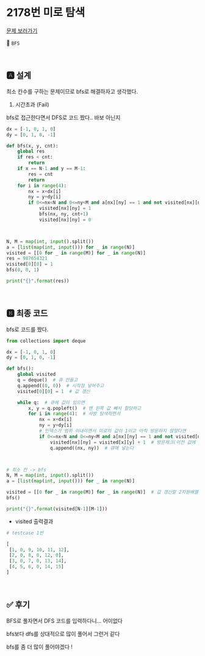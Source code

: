 # 2178번 미로 탐색

[문제 보러가기](https://www.acmicpc.net/problem/2178)

🚩 `BFS`

<br>

## 🅰 설계

최소 칸수를 구하는 문제이므로 bfs로 해결하자고 생각했다.

1. 시간초과 (Fail)

 bfs로 접근한다면서 DFS로 코드 짰다.. 바보 아닌지

```python
dx = [-1, 0, 1, 0]
dy = [0, 1, 0, -1]

def bfs(x, y, cnt):
    global res
    if res < cnt:
        return
    if x == N-1 and y == M-1:
        res = cnt
        return
    for i in range(4):
        nx = x+dx[i]
        ny = y+dy[i]
        if 0<=nx<N and 0<=ny<M and a[nx][ny] == 1 and not visited[nx][ny]:
            visited[nx][ny] = 1
            bfs(nx, ny, cnt+1)
            visited[nx][ny] = 0



N, M = map(int, input().split())
a = [list(map(int, input())) for _ in range(N)]
visited = [[0 for _ in range(M)] for _ in range(N)]
res = 987654321
visited[0][0] = 1
bfs(0, 0, 1)

print("{}".format(res))
```

<br>

## 🅱 최종 코드

bfs로 코드를 짰다. 

```python
from collections import deque

dx = [-1, 0, 1, 0]
dy = [0, 1, 0, -1]

def bfs():
    global visited
    q = deque()  # 큐 만들고
    q.append((0, 0))  # 시작점 넣어주고
    visited[0][0] = 1  # 값 갱신

    while q:  # 큐에 값이 있으면
        x, y = q.popleft()  # 맨 왼쪽 값 빼서 할당하고
        for i in range(4):  # 사방 탐색하면서
            nx = x+dx[i]
            ny = y+dy[i]
            # 인덱스가 범위 이내이면서 미로의 값이 1이고 아직 방문하지 않았다면
            if 0<=nx<N and 0<=ny<M and a[nx][ny] == 1 and not visited[nx][ny]:
                visited[nx][ny] = visited[x][y] + 1  # 방문체크(이전 값에 1을 더하면서 값 갱신)
                q.append((nx, ny))  # 큐에 넣는다



# 최소 칸 -> bfs
N, M = map(int, input().split())
a = [list(map(int, input())) for _ in range(N)]

visited = [[0 for _ in range(M)] for _ in range(N)]  # 값 갱신할 2차원배열
bfs()

print("{}".format(visited[N-1][M-1]))
```

- visited 출력결과

```python
# testcase 1번

[
 [1, 0, 9, 10, 11, 12], 
 [2, 0, 8, 0, 12, 0], 
 [3, 0, 7, 0, 13, 14], 
 [4, 5, 6, 0, 14, 15]
]
```



<br>

## ✅ 후기

BFS로 풀자면서 DFS 코드를 입력하다니... 어이없다

bfs보다 dfs를 상대적으로 많이 풀어서 그런거 같다

bfs를 좀 더 많이 풀어야겠다 !